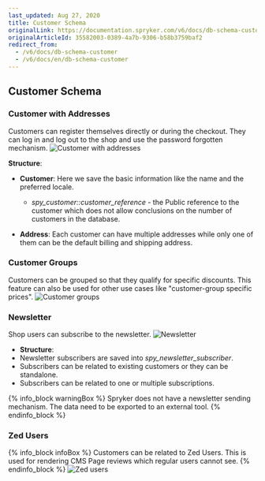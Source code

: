 ```yaml
---
last_updated: Aug 27, 2020
title: Customer Schema
originalLink: https://documentation.spryker.com/v6/docs/db-schema-customer
originalArticleId: 35582003-0389-4a7b-9306-b58b3759baf2
redirect_from:
  - /v6/docs/db-schema-customer
  - /v6/docs/en/db-schema-customer
---
```



## Customer Schema

### Customer with Addresses

Customers can register themselves directly or during the checkout. They can log in and log out to the shop and use the password forgotten mechanism.
![Customer with addresses](https://spryker.s3.eu-central-1.amazonaws.com/docs/Developer+Guide/Database+Schema+Guide/Customer+Schema/customer-with-address.png)

**Structure**:

* **Customer**: Here we save the basic information like the name and the preferred locale.

  - *spy_customer::customer_reference* - the Public reference to the customer which does not allow conclusions on the number of customers in the database.

* **Address**: Each customer can have multiple addresses while only one of them can be the default billing and shipping address.

### Customer Groups

Customers can be grouped so that they qualify for specific discounts. This feature can also be used for other use cases like "customer-group specific prices".
![Customer groups](https://spryker.s3.eu-central-1.amazonaws.com/docs/Developer+Guide/Database+Schema+Guide/Customer+Schema/customer-groups.png)

### Newsletter

Shop users can subscribe to the newsletter.
![Newsletter](https://spryker.s3.eu-central-1.amazonaws.com/docs/Developer+Guide/Database+Schema+Guide/Customer+Schema/newsletter.png)

* **Structure**:
* Newsletter subscribers are saved into *spy_newsletter_subscriber*.
* Subscribers can be related to existing customers or they can be standalone.
* Subscribers can be related to one or multiple subscriptions.

{% info_block warningBox %}
Spryker does not have a newsletter sending mechanism. The data need to be exported to an external tool.
{% endinfo_block %}

### Zed Users

{% info_block infoBox %}
Customers can be related to Zed Users. This is used for rendering CMS Page reviews which regular users cannot see.
{% endinfo_block %}
![Zed users](https://spryker.s3.eu-central-1.amazonaws.com/docs/Developer+Guide/Database+Schema+Guide/Customer+Schema/zed-users.png)
